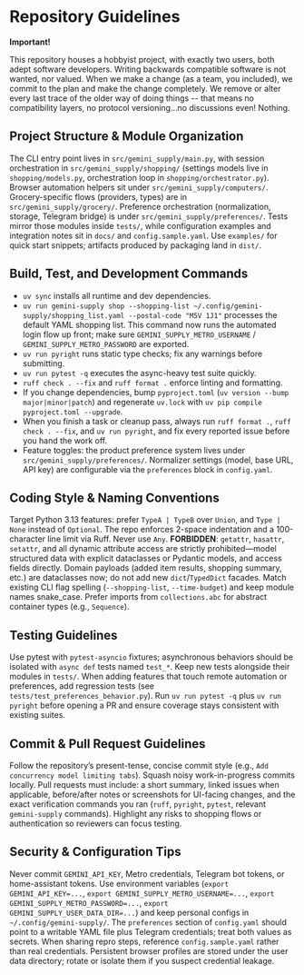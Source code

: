 # Repository Guidelines

**Important!**

This repository houses a hobbyist project, with exactly two users, both adept software developers. Writing backwards compatible software is not wanted, nor valued. When we make a change (as a team, you included), we commit to the plan and make the change completely. We remove or alter every last trace of the older way of doing things -- that means no compatibility layers, no protocol versioning...no discussions even! Nothing.

## Project Structure & Module Organization
The CLI entry point lives in `src/gemini_supply/main.py`, with session orchestration in `src/gemini_supply/shopping/` (settings models live in `shopping/models.py`, orchestration loop in `shopping/orchestrator.py`). Browser automation helpers sit under `src/gemini_supply/computers/`. Grocery-specific flows (providers, types) are in `src/gemini_supply/grocery/`. Preference orchestration (normalization, storage, Telegram bridge) is under `src/gemini_supply/preferences/`. Tests mirror those modules inside `tests/`, while configuration examples and integration notes sit in `docs/` and `config.sample.yaml`. Use `examples/` for quick start snippets; artifacts produced by packaging land in `dist/`.

## Build, Test, and Development Commands
- `uv sync` installs all runtime and dev dependencies.
- `uv run gemini-supply shop --shopping-list ~/.config/gemini-supply/shopping_list.yaml --postal-code "M5V 1J1"` processes the default YAML shopping list. This command now runs the automated login flow up front; make sure `GEMINI_SUPPLY_METRO_USERNAME` / `GEMINI_SUPPLY_METRO_PASSWORD` are exported.
- `uv run pyright` runs static type checks; fix any warnings before submitting.
- `uv run pytest -q` executes the async-heavy test suite quickly.
- `ruff check . --fix` and `ruff format .` enforce linting and formatting.
- If you change dependencies, bump `pyproject.toml` (`uv version --bump major|minor|patch`) and regenerate `uv.lock` with `uv pip compile pyproject.toml --upgrade`.
- When you finish a task or cleanup pass, always run `ruff format .`, `ruff check . --fix`, and `uv run pyright`, and fix every reported issue before you hand the work off.
- Feature toggles: the product preference system lives under `src/gemini_supply/preferences/`. Normalizer settings (model, base URL, API key) are configurable via the `preferences` block in `config.yaml`.

## Coding Style & Naming Conventions
Target Python 3.13 features: prefer `TypeA | TypeB` over `Union`, and `Type | None` instead of `Optional`. The repo enforces 2-space indentation and a 100-character line limit via Ruff. Never use `Any`. **FORBIDDEN**: `getattr`, `hasattr`, `setattr`, and all dynamic attribute access are strictly prohibited—model structured data with explicit dataclasses or Pydantic models, and access fields directly. Domain payloads (added item results, shopping summary, etc.) are dataclasses now; do not add new `dict`/`TypedDict` facades. Match existing CLI flag spelling (`--shopping-list`, `--time-budget`) and keep module names snake_case. Prefer imports from `collections.abc` for abstract container types (e.g., `Sequence`).

## Testing Guidelines
Use pytest with `pytest-asyncio` fixtures; asynchronous behaviors should be isolated with `async def` tests named `test_*`. Keep new tests alongside their modules in `tests/`. When adding features that touch remote automation or preferences, add regression tests (see `tests/test_preferences_behavior.py`). Run `uv run pytest -q` plus `uv run pyright` before opening a PR and ensure coverage stays consistent with existing suites.

## Commit & Pull Request Guidelines
Follow the repository’s present-tense, concise commit style (e.g., `Add concurrency model limiting tabs`). Squash noisy work-in-progress commits locally. Pull requests must include: a short summary, linked issues when applicable, before/after notes or screenshots for UI-facing changes, and the exact verification commands you ran (`ruff`, `pyright`, `pytest`, relevant `gemini-supply` commands). Highlight any risks to shopping flows or authentication so reviewers can focus testing.

## Security & Configuration Tips
Never commit `GEMINI_API_KEY`, Metro credentials, Telegram bot tokens, or home-assistant tokens. Use environment variables (`export GEMINI_API_KEY=...`, `export GEMINI_SUPPLY_METRO_USERNAME=...`, `export GEMINI_SUPPLY_METRO_PASSWORD=...`, `export GEMINI_SUPPLY_USER_DATA_DIR=...`) and keep personal configs in `~/.config/gemini-supply/`. The `preferences` section of `config.yaml` should point to a writable YAML file plus Telegram credentials; treat both values as secrets. When sharing repro steps, reference `config.sample.yaml` rather than real credentials. Persistent browser profiles are stored under the user data directory; rotate or isolate them if you suspect credential leakage.
